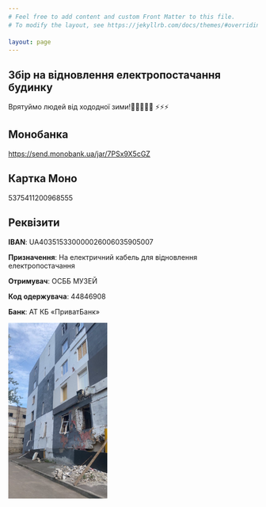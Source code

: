 ```yaml
---
# Feel free to add content and custom Front Matter to this file.
# To modify the layout, see https://jekyllrb.com/docs/themes/#overriding-theme-defaults

layout: page
---
```

<h2>Збір на відновлення електропостачання будинку</h2>
<p>Врятуймо людей від хододної зими!🥶🧣🧤🧥🧊 ⚡️⚡️⚡️</p>
<h2>Монобанка</h2>
<a href="https://send.monobank.ua/jar/7PSx9X5cGZ">https://send.monobank.ua/jar/7PSx9X5cGZ</a>
<h2>Картка Моно</h2>
5375411200968555

<h2>Реквізити</h2>

<b>IBAN</b>: UA403515330000026006035905007

<b>Призначення</b>: На електричний кабель для відновлення електропостачання

<b>Отримувач</b>: ОСББ МУЗЕЙ 

<b>Код одержувача</b>: 44846908 

<b>Банк</b>: АТ КБ «ПриватБанк»

<img width="200px" src="a292e9ad-f284-476a-8b79-49053e553cb7.jpg">
<br clear="both" />



